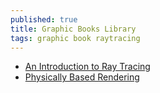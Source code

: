 ```yaml
---
published: true
title: Graphic Books Library
tags: graphic book raytracing
---
```

- [An Introduction to Ray Tracing](http://www.realtimerendering.com/blog/an-introduction-to-ray-tracing-is-now-free-for-download/)
- [Physically Based Rendering](http://www.pbr-book.org/3ed-2018/contents.html)
